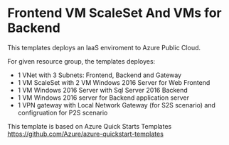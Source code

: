 # Frontend VM ScaleSet And VMs for Backend

This templates deploys an IaaS enviroment to Azure Public Cloud.

For given resource group, the templates deployes:
- 1 VNet with 3 Subnets: Frontend, Backend and Gateway
- 1 VM ScaleSet with 2 VM Windows 2016 Server for Web Frontend
- 1 VM Windows 2016 Server with Sql Server 2016 Backend
- 1 VM Windows 2016 server for Backend application server
- 1 VPN gateway with Local Network Gateway (for S2S scenario) and configruation for P2S scenario

This template is based on Azure Quick Starts Templates
https://github.com/Azure/azure-quickstart-templates